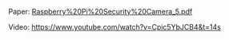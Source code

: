 Paper: [Raspberry%20Pi%20Security%20Camera_5.pdf](Raspberry%20Pi%20Security%20Camera_5.pdf) 

Video: https://www.youtube.com/watch?v=Cpic5YbJCB4&t=14s
